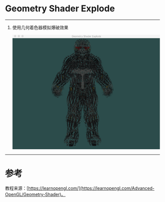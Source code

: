 # Geometry Shader Explode

---

1. 使用几何着色器模拟爆破效果

	![](GeometryShaderExplode.gif)


---


# 参考
教程来源：[https://learnopengl.com/](https://learnopengl.com/Advanced-OpenGL/Geometry-Shader)。
